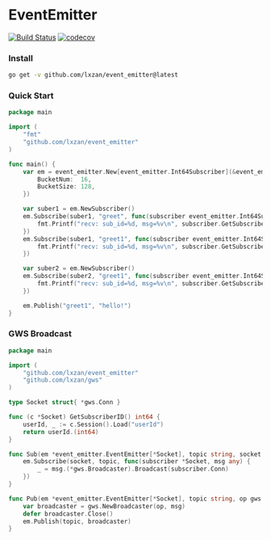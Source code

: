 # EventEmitter

[![Build Status][1]][2] [![codecov][3]][4]

[1]: https://github.com/lxzan/event_emitter/actions/workflows/go.yml/badge.svg

[2]: https://github.com/lxzan/event_emitter/actions/workflows/go.yml

[3]: https://codecov.io/gh/lxzan/event_emitter/graph/badge.svg?token=WnGHinZwVR

[4]: https://codecov.io/gh/lxzan/event_emitter

### Install

```bash
go get -v github.com/lxzan/event_emitter@latest
```

### Quick Start

```go
package main

import (
	"fmt"
	"github.com/lxzan/event_emitter"
)

func main() {
	var em = event_emitter.New[event_emitter.Int64Subscriber](&event_emitter.Config{
		BucketNum:  16,
		BucketSize: 128,
	})

	var suber1 = em.NewSubscriber()
	em.Subscribe(suber1, "greet", func(subscriber event_emitter.Int64Subscriber, msg any) {
		fmt.Printf("recv: sub_id=%d, msg=%v\n", subscriber.GetSubscriberID(), msg)
	})
	em.Subscribe(suber1, "greet1", func(subscriber event_emitter.Int64Subscriber, msg any) {
		fmt.Printf("recv: sub_id=%d, msg=%v\n", subscriber.GetSubscriberID(), msg)
	})

	var suber2 = em.NewSubscriber()
	em.Subscribe(suber2, "greet1", func(subscriber event_emitter.Int64Subscriber, msg any) {
		fmt.Printf("recv: sub_id=%d, msg=%v\n", subscriber.GetSubscriberID(), msg)
	})

	em.Publish("greet1", "hello!")
}
```

### GWS Broadcast

```go
package main

import (
	"github.com/lxzan/event_emitter"
	"github.com/lxzan/gws"
)

type Socket struct{ *gws.Conn }

func (c *Socket) GetSubscriberID() int64 {
	userId, _ := c.Session().Load("userId")
	return userId.(int64)
}

func Sub(em *event_emitter.EventEmitter[*Socket], topic string, socket *Socket) {
	em.Subscribe(socket, topic, func(subscriber *Socket, msg any) {
		_ = msg.(*gws.Broadcaster).Broadcast(subscriber.Conn)
	})
}

func Pub(em *event_emitter.EventEmitter[*Socket], topic string, op gws.Opcode, msg []byte) {
	var broadcaster = gws.NewBroadcaster(op, msg)
	defer broadcaster.Close()
	em.Publish(topic, broadcaster)
}
```